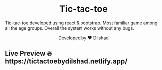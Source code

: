 <h1 align="center">
 Tic-tac-toe
</h1>
<p>
Tic-tac-toe developed using react &amp; bootstrap.
Most familiar game among all the age groups. 
Overall the system works without any bugs.
</p>
<p align="center">
Developed by ❤ Dilshad
</p>  
<h2>Live Preview 🔥 https://tictactoebydilshad.netlify.app/</h2>

